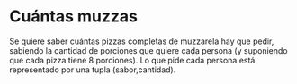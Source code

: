 # Cuántas muzzas
Se quiere saber cuántas pizzas completas de muzzarela hay que pedir, sabiendo la cantidad de porciones que quiere cada persona (y suponiendo que cada pizza tiene 8 porciones). Lo que pide cada persona está representado por una tupla (sabor,cantidad).
